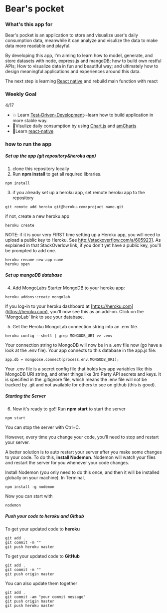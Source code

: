 # Bear's pocket
### What's this app for
Bear's pocket is an application to store and visualize user's daily consumption data, meanwhile it can analyze and visulize the data to make data more readable and playful. 

By developing this app, I'm aiming to learn how to model, generate, and store datasets with node, express.js and mangoDB; how to build own restful APIs; How to visualize data in fun and beautiful way; and ultimately how to design meaningful applications and experiences around this data.

The next step is learning [React native](https://facebook.github.io/react-native/) and rebuild main function with react 

### Weekly Goal
4/17
* :boom: Learn [Test-Driven-Development](https://developers.redhat.com/blog/2016/03/15/test-driven-development-for-building-apis-in-node-js-and-express/)--learn how to build application in more stable way.
* :honeybee:Visulize daily consumption by using [Chart.js](http://www.chartjs.org/) and [amCharts](https://www.amcharts.com/javascript-charts/)
* :blue_book:Learn [react-native](https://github.com/manxueitp/react-native-learn)


### how to run the app
##### Set up the app (git repository&heroku app)
1. clone this repository locally
2. Run **npm install** to get all required libraries.
```
npm install
```

3. if you already set up a heroku app, set remote heroku app to the repository
```
git remote add heroku git@heroku.com:projuct name.git
```
if not, create a new heroku app
```
heroku create
```
NOTE: if it is your very FIRST time setting up a Heroku app, you will need to upload a public key to Heroku. See http://stackoverflow.com/a/6059231. As explained in that StackOverlow link, if you don't yet have a public key, you'll be prompted to add one.
```
heroku rename new-app-name
heroku open
```

##### Set up mangoDB database
4. Add MongoLabs Starter MongoDB to your heroku app:
```
heroku addons:create mongolab
```
If you log-in to your heroku dashboard at [https://heroku.com](https://heroku.com), you'll now see this as an add-on. Click on the 'MongoLab' link to see your database.

5. Get the Heroku MongoLab connection string into an .env file.
```
heroku config --shell | grep MONGODB_URI >> .env
```
Your connection string to MongoDB will now be in a .env file now (go have a look at the .env file). Your app connects to this database in the app.js file:
```
app.db = mongoose.connect(process.env.MONGODB_URI);
```

Your .env file is a secret config file that holds key app variables like this MongoDB URI string, and other things like 3rd Party API secrets and keys. It is specified in the .gitignore file, which means the .env file will not be tracked by .git and not available for others to see on github (this is good).

##### Starting the Server
6. Now it's ready to go!! Run **npm start** to start the server
```
npm start
```
You can stop the server with Ctrl+C.

However, every time you change your code, you'll need to stop and restart your server.

A better solution is to auto restart your server after you make some changes to your code. To do this, **install Nodemon**. Nodemon will watch your files and restart the server for you whenever your code changes.

Install Nodemon (you only need to do this once, and then it will be installed globally on your machine). In Terminal,
```
npm install -g nodemon
```

Now you can start with
```
nodemon
```

##### Push your code to heroku and Github
To get your updated code to **heroku**
```
git add .
git commit -m ""
git push heroku master
```

To get your updated code to **GitHub**
```
git add .
git commit -m ""
git push origin master
```

You can also update them together
```
git add .
git commit -am "your commit message"
git push origin master
git push heroku master

```


